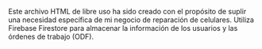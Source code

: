 Este archivo HTML de libre uso ha sido creado con el propósito de suplir una necesidad específica de mi negocio de reparación de celulares. Utiliza Firebase Firestore para almacenar la información de los usuarios y las órdenes de trabajo (ODF).
